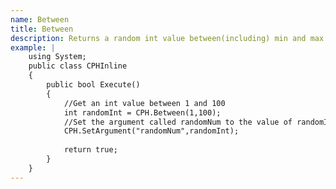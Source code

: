 ```yaml
---
name: Between
title: Between
description: Returns a random int value between(including) min and max
example: |
    using System;
    public class CPHInline
    {
        public bool Execute()
        {
            //Get an int value between 1 and 100
            int randomInt = CPH.Between(1,100);
            //Set the argument called randomNum to the value of randomInt
            CPH.SetArgument("randomNum",randomInt);
            
            return true;
        }
    }
---
```

